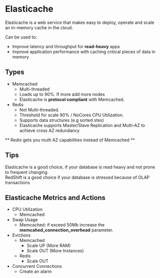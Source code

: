# Elasticache

Elasticache is a web service that makes easy to deploy, operate and scale an in-memory cache in the cloud.

Can be used to:

- Improve latency and throughput for **read-heavy** apps
- Improve application performance with caching critical pieces of data in memory

## Types

- Memcached
  - Multi-threaded
  - Loads up to 90%. If more add more nodes
  - Elasticache is **protocol compliant** with Memcached.
- Redis
  - Not Multi-threaded.
  - Threshold for scale 90% / NoCores CPU Utilization.
  - Supports data structures (e.g sorted stes)
  - Elasticache supports Master/Slave Replication and Multi-AZ to achieve cross AZ redundancy

** Redis gets you multi AZ capabilities instead of Memcached **

## Tips

Elasticache is a good choice, if your database is read heavy and not prone to frequent changing.  
RedShift is a good choice if your database is stressed because of OLAP transactions  


## Elasticache Metrics and Actions

- CPU Utilization
  - Memcached
- Swap Usage
  - Memcached: if exceed 50Mb increase the **memcahed_connection_overhead** parameter.
- Evictions
  - Memcached
    - Scale UP (More RAM)
    - Scale OUT (More Instances)
  - Redis
    - Scale OUT
- Concurrent Connections
  - Create an alarm
